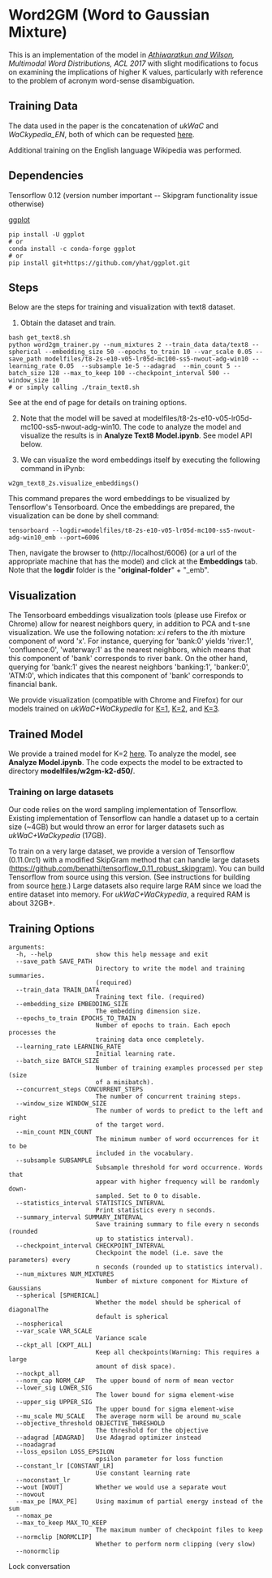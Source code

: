 # Word2GM (Word to Gaussian Mixture)

This is an implementation of the model in *[Athiwaratkun and Wilson](https://arxiv.org/abs/1704.08424), Multimodal Word Distributions, ACL 2017* with slight modifications to focus on examining the implications of higher K values, particularly with reference to the problem of acronym word-sense disambiguation.



## Training Data
The data used in the paper is the concatenation of *ukWaC* and *WaCkypedia_EN*, both of which can be requested [here](http://wacky.sslmit.unibo.it/doku.php?id=download).

Additional training on the English language Wikipedia was performed.


## Dependencies
Tensorflow 0.12 (version number important -- Skipgram functionality issue otherwise)

[ggplot](https://github.com/yhat/ggplot.git)
```
pip install -U ggplot
# or 
conda install -c conda-forge ggplot
# or
pip install git+https://github.com/yhat/ggplot.git
```


## Steps
Below are the steps for training and visualization with text8 dataset.
1. Obtain the dataset and train.
```
bash get_text8.sh
python word2gm_trainer.py --num_mixtures 2 --train_data data/text8 --spherical --embedding_size 50 --epochs_to_train 10 --var_scale 0.05 --save_path modelfiles/t8-2s-e10-v05-lr05d-mc100-ss5-nwout-adg-win10 --learning_rate 0.05  --subsample 1e-5 --adagrad  --min_count 5 --batch_size 128 --max_to_keep 100 --checkpoint_interval 500 --window_size 10
# or simply calling ./train_text8.sh
```
See at the end of page for details on training options.

2. Note that the model will be saved at modelfiles/t8-2s-e10-v05-lr05d-mc100-ss5-nwout-adg-win10. The code to analyze the model and visualize the results is in **Analyze Text8 Model.ipynb**. See model API below.


3. We can visualize the word embeddings itself by executing the following command in iPynb:
```
w2gm_text8_2s.visualize_embeddings()
```
This command prepares the word embeddings to be visualized by Tensorflow's Tensorboard. Once the embeddings are prepared, the visualization can be done by shell command:
```
tensorboard --logdir=modelfiles/t8-2s-e10-v05-lr05d-mc100-ss5-nwout-adg-win10_emb --port=6006
```
Then, navigate the browser to (http://localhost/6006) (or a url of the appropriate machine that has the model) and click at the **Embeddings** tab. Note that the **logdir** folder is the "**original-folder**" + "_emb".

## Visualization
The Tensorboard embeddings visualization tools (please use Firefox or Chrome) allow for nearest neighbors query, in addition to PCA and t-sne visualization. We use the following notation: *x:i* refers to the *i*th mixture component of word 'x'. For instance, querying for 'bank:0' yields 'river:1', 'confluence:0', 'waterway:1' as the nearest neighbors, which means that this component of 'bank' corresponds to river bank. On the other hand, querying for 'bank:1' gives the nearest neighbors 'banking:1', 'banker:0', 'ATM:0', which indicates that this component of 'bank' corresponds to financial bank.


We provide visualization (compatible with Chrome and Firefox) for our models trained on *ukWaC+WaCkypedia* for [K=1](http://35.161.153.223:6001), [K=2](http://35.161.153.223:6002), and [K=3](http://35.161.153.223:6003).


## Trained Model
We provide a trained model for K=2 [here](http://35.161.153.223:6004/w2gm-k2-d50.tar.gz). To analyze the model, see **Analyze Model.ipynb**. The code expects the model to be extracted to directory **modelfiles/w2gm-k2-d50/**.


### Training on large datasets
Our code relies on the word sampling implementation of Tensorflow. Existing implementation of Tensorflow can handle a dataset up to a certain size (~4GB) but would throw an error for larger datasets such as *ukWaC+WaCkypedia* (17GB).

To train on a very large dataset, we provide a version of Tensorflow (0.11.0rc1) with a modified SkipGram method that can handle large datasets (https://github.com/benathi/tensorflow_0.11_robust_skipgram). You can build Tensorflow from source using this version. (See instructions for building from source [here](https://www.tensorflow.org/versions/r0.11/get_started/os_setup#installing_from_sources).) Large datasets also require large RAM since we load the entire dataset into memory. For *ukWaC+WaCkypedia*, a required RAM is about 32GB+.



 ## Training Options
 
 ```
 arguments:
   -h, --help            show this help message and exit
   --save_path SAVE_PATH
                         Directory to write the model and training summaries.
                         (required)
   --train_data TRAIN_DATA
                         Training text file. (required)
   --embedding_size EMBEDDING_SIZE
                         The embedding dimension size.
   --epochs_to_train EPOCHS_TO_TRAIN
                         Number of epochs to train. Each epoch processes the
                         training data once completely.
   --learning_rate LEARNING_RATE
                         Initial learning rate.
   --batch_size BATCH_SIZE
                         Number of training examples processed per step (size
                         of a minibatch).
   --concurrent_steps CONCURRENT_STEPS
                         The number of concurrent training steps.
   --window_size WINDOW_SIZE
                         The number of words to predict to the left and right
                         of the target word.
   --min_count MIN_COUNT
                         The minimum number of word occurrences for it to be
                         included in the vocabulary.
   --subsample SUBSAMPLE
                         Subsample threshold for word occurrence. Words that
                         appear with higher frequency will be randomly down-
                         sampled. Set to 0 to disable.
   --statistics_interval STATISTICS_INTERVAL
                         Print statistics every n seconds.
   --summary_interval SUMMARY_INTERVAL
                         Save training summary to file every n seconds (rounded
                         up to statistics interval).
   --checkpoint_interval CHECKPOINT_INTERVAL
                         Checkpoint the model (i.e. save the parameters) every
                         n seconds (rounded up to statistics interval).
   --num_mixtures NUM_MIXTURES
                         Number of mixture component for Mixture of Gaussians
   --spherical [SPHERICAL]
                         Whether the model should be spherical of diagonalThe
                         default is spherical
   --nospherical
   --var_scale VAR_SCALE
                         Variance scale
   --ckpt_all [CKPT_ALL]
                         Keep all checkpoints(Warning: This requires a large
                         amount of disk space).
   --nockpt_all
   --norm_cap NORM_CAP   The upper bound of norm of mean vector
   --lower_sig LOWER_SIG
                         The lower bound for sigma element-wise
   --upper_sig UPPER_SIG
                         The upper bound for sigma element-wise
   --mu_scale MU_SCALE   The average norm will be around mu_scale
   --objective_threshold OBJECTIVE_THRESHOLD
                         The threshold for the objective
   --adagrad [ADAGRAD]   Use Adagrad optimizer instead
   --noadagrad
   --loss_epsilon LOSS_EPSILON
                         epsilon parameter for loss function
   --constant_lr [CONSTANT_LR]
                         Use constant learning rate
   --noconstant_lr
   --wout [WOUT]         Whether we would use a separate wout
   --nowout
   --max_pe [MAX_PE]     Using maximum of partial energy instead of the sum
   --nomax_pe
   --max_to_keep MAX_TO_KEEP
                         The maximum number of checkpoint files to keep
   --normclip [NORMCLIP]
                         Whether to perform norm clipping (very slow)
   --nonormclip
 
 ```
 Lock conversation
